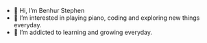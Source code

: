 - 👋 Hi, I’m Benhur Stephen
- 👀 I’m interested in playing piano, coding and exploring new things everyday.
- 🌱 I’m addicted to learning and growing everyday.



<!---
Benlite777/Benlite777 is a ✨ special ✨ repository because its `README.md` (this file) appears on your GitHub profile.
You can click the Preview link to take a look at your changes.
--->
